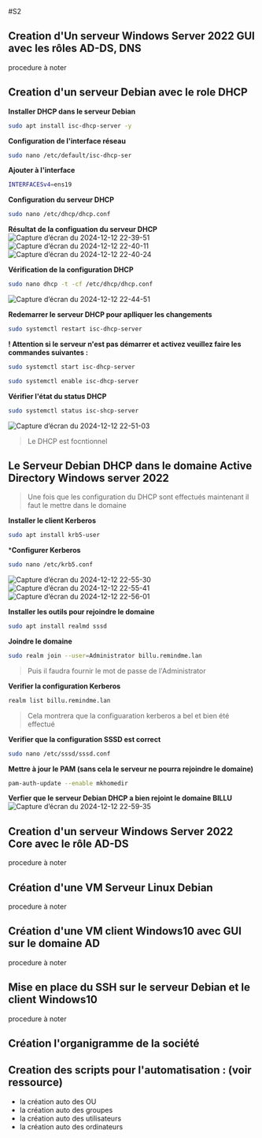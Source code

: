 #S2
## Creation d'Un serveur Windows Server 2022 GUI avec les rôles AD-DS, DNS
procedure à noter

## Creation d'un serveur Debian avec le role DHCP
**Installer DHCP dans le serveur Debian** 

```bash 
sudo apt install isc-dhcp-server -y
``` 
**Configuration de l'interface réseau**

```bash 
sudo nano /etc/default/isc-dhcp-ser
```

**Ajouter à l'interface**
 
```bash
INTERFACESv4=ens19
``` 

**Configuration du serveur DHCP** 
```bash 
sudo nano /etc/dhcp/dhcp.conf
``` 

**Résultat de la configuation du serveur DHCP**
![Capture d’écran du 2024-12-12 22-39-51](https://github.com/user-attachments/assets/56ba87d5-06e2-42d6-abd5-7641a7ab25e7)
![Capture d’écran du 2024-12-12 22-40-11](https://github.com/user-attachments/assets/dc71b5e7-dc2a-4288-a240-62eef251f386)
![Capture d’écran du 2024-12-12 22-40-24](https://github.com/user-attachments/assets/5035f094-4ce4-44dc-b4ff-39fc943b503c)

**Vérification de la configuration DHCP** 
```bash 
sudo nano dhcp -t -cf /etc/dhcp/dhcp.conf 
``` 
![Capture d’écran du 2024-12-12 22-44-51](https://github.com/user-attachments/assets/899d635e-5179-4dc4-95c9-181f99bbb1d4)

**Redemarrer le serveur DHCP pour aplliquer les changements**
```bash 
sudo systemctl restart isc-dhcp-server
``` 
**! Attention si le serveur n'est pas démarrer et activez veuillez faire les commandes suivantes :**
```bash 
sudo systemctl start isc-dhcp-server
```
```bash 
sudo systemctl enable isc-dhcp-server
```
**Vérifier l'état du status DHCP** 
```bash 
sudo systemctl status isc-shcp-server
```
![Capture d’écran du 2024-12-12 22-51-03](https://github.com/user-attachments/assets/019021de-bee1-4175-b07d-6c3dde94b6fa)

> Le DHCP est focntionnel 

## Le Serveur Debian DHCP dans le domaine Active Directory Windows server 2022 

> Une fois que les configuration du DHCP sont effectués maintenant il faut le mettre dans le domaine

**Installer le client Kerberos** 

```bash 
sudo apt install krb5-user
``` 

***Configurer Kerberos** 
```bash 
sudo nano /etc/krb5.conf
```
![Capture d’écran du 2024-12-12 22-55-30](https://github.com/user-attachments/assets/1907e73b-9865-4a79-94ec-f2df53855b3e)
![Capture d’écran du 2024-12-12 22-55-41](https://github.com/user-attachments/assets/c6c6432d-7766-459b-a37c-436ffe77e387)
![Capture d’écran du 2024-12-12 22-56-01](https://github.com/user-attachments/assets/c47097aa-0d99-4a58-9c88-c8ab7bed2c6b)

**Installer les outils pour rejoindre le domaine**

```bash 
sudo apt install realmd sssd
``` 

**Joindre le domaine**

```bash
sudo realm join --user=Administrator billu.remindme.lan
``` 
> Puis il faudra fournir le mot de passe de l'Administrator 

**Verifier la configuration Kerberos**
 
```bash 
realm list billu.remindme.lan
```
> Cela montrera que la configuaration kerberos a bel et bien été effectué

**Verifier que la configuration SSSD est correct**

```bash 
sudo nano /etc/sssd/sssd.conf
```

**Mettre à jour le PAM (sans cela le serveur ne pourra rejoindre le domaine)**

```bash 
pam-auth-update --enable mkhomedir
```
**Verfier que le serveur Debian DHCP a bien rejoint le domaine BILLU**
![Capture d’écran du 2024-12-12 22-59-35](https://github.com/user-attachments/assets/4dfa4fc5-cb6d-4f4e-8527-433d4c043eb7)


## Creation d'un serveur Windows Server 2022 Core avec le rôle AD-DS
procedure à noter

## Création d'une VM Serveur Linux Debian 
procedure à noter

## Création d'une VM client Windows10 avec GUI sur le domaine AD
procedure à noter

## Mise en place du SSH sur le serveur Debian et le client Windows10
procedure à noter

## Création  l'organigramme de la société

## Creation des scripts pour l'automatisation : (voir ressource)
- la création auto des OU
- la création auto des groupes
- la création auto des utilisateurs
- la création auto des ordinateurs
  
  
